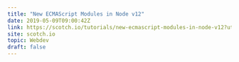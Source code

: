 ```yaml
---
title: "New ECMAScript Modules in Node v12"
date: 2019-05-09T09:00:42Z
link: https://scotch.io/tutorials/new-ecmascript-modules-in-node-v12?utm_medium=RSS&utm_source=news.12bit.vn
site: scotch.io
topic: Webdev
draft: false
---
```

